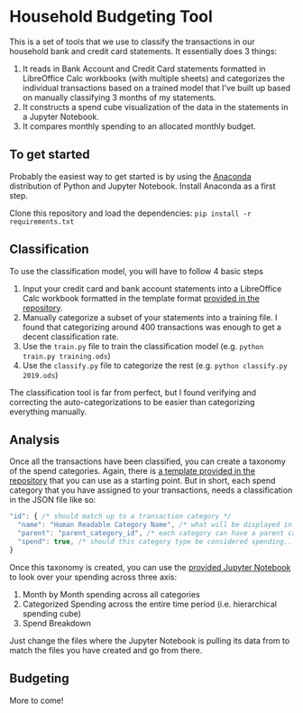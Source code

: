 # Household Budgeting Tool

This is a set of tools that we use to classify the transactions in our household bank and credit card statements. It essentially does 3 things:

1. It reads in Bank Account and Credit Card statements formatted in LibreOffice Calc workbooks (with multiple sheets) and categorizes the individual transactions based on a trained model that I've built up based on manually classifying 3 months of my statements.
2. It constructs a spend cube visualization of the data in the statements in a Jupyter Notebook.
3. It compares monthly spending to an allocated monthly budget.

## To get started

Probably the easiest way to get started is by using the [Anaconda](https://www.anaconda.com/) distribution of Python and Jupyter Notebook. Install Anaconda as a first step.

Clone this repository and load the dependencies: `pip install -r requirements.txt`

## Classification

To use the classification model, you will have to follow 4 basic steps

1. Input your credit card and bank account statements into a LibreOffice Calc workbook formatted in the template format [provided in the repository](statement.template.ods).
2. Manually categorize a subset of your statements into a training file. I found that categorizing around 400 transactions was enough to get a decent classification rate.
3. Use the `train.py` file to train the classification model (e.g. `python train.py training.ods`)
4. Use the `classify.py` file to categorize the rest (e.g. `python classify.py 2019.ods`)

The classification tool is far from perfect, but I found verifying and correcting the auto-categorizations to be easier than categorizing everything manually.

## Analysis

Once all the transactions have been classified, you can create a taxonomy of the spend categories. Again, there is [a template provided in the repository](taxonomy.template.json) that you can use as a starting point. But in short, each spend category that you have assigned to your transactions, needs a classification in the JSON file like so:

```js
"id": { /* should match up to a transaction category */
  "name": "Human Readable Category Name", /* what will be displayed in the Jupyter Notebook */
  "parent": "parent_category_id", /* each category can have a parent category if you want to create a hierarchical spend cube */
  "spend": true, /* should this category type be considered spending.. defaults to true, but things like automatic deposits from paystubs or health benefits should be false */
}
```

Once this taxonomy is created, you can use the [provided Jupyter Notebook](analyze.ipynb) to look over your spending across three axis:

1. Month by Month spending across all categories
2. Categorized Spending across the entire time period (i.e. hierarchical spending cube)
3. Spend Breakdown

Just change the files where the Jupyter Notebook is pulling its data from to match the files you have created and go from there.

## Budgeting

More to come!

